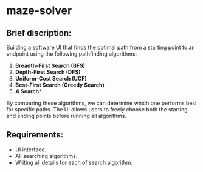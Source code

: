 # maze-solver

## Brief discription:

Building a software UI that finds the optimal path from a starting point to an endpoint using the following pathfinding algorithms:

1. **Breadth-First Search (BFS)**
2. **Depth-First Search (DFS)**
3. **Uniform-Cost Search (UCF)**
4. **Best-First Search (Greedy Search)**
5. ***A* Search***

By comparing these algorithms, we can determine which one performs best for specific paths. The UI allows users to freely choose both the starting and ending points before running all algorithms.

## Requirements:

- UI interface.
- All searching algorithms.
- Writing all details for each of search algorithm.

